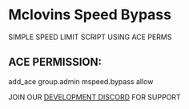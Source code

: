 # Mclovins Speed Bypass
SIMPLE SPEED LIMIT SCRIPT USING ACE PERMS

## ACE PERMISSION:
add_ace group.admin mspeed.bypass allow

JOIN OUR [DEVELOPMENT DISCORD](https://discord.gg/xFXe2S5eut) FOR SUPPORT
